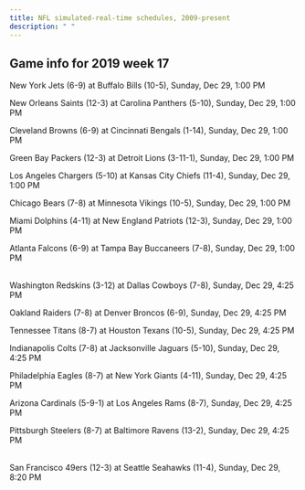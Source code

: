 ```yaml
---
title: NFL simulated-real-time schedules, 2009-present
description: " "
---
```


## Game info for 2019 week 17
New York Jets (6-9) at Buffalo Bills (10-5), Sunday, Dec 29, 1:00 PM

New Orleans Saints (12-3) at Carolina Panthers (5-10), Sunday, Dec 29, 1:00 PM

Cleveland Browns (6-9) at Cincinnati Bengals (1-14), Sunday, Dec 29, 1:00 PM

Green Bay Packers (12-3) at Detroit Lions (3-11-1), Sunday, Dec 29, 1:00 PM

Los Angeles Chargers (5-10) at Kansas City Chiefs (11-4), Sunday, Dec 29, 1:00 PM

Chicago Bears (7-8) at Minnesota Vikings (10-5), Sunday, Dec 29, 1:00 PM

Miami Dolphins (4-11) at New England Patriots (12-3), Sunday, Dec 29, 1:00 PM

Atlanta Falcons (6-9) at Tampa Bay Buccaneers (7-8), Sunday, Dec 29, 1:00 PM

<br/>Washington Redskins (3-12) at Dallas Cowboys (7-8), Sunday, Dec 29, 4:25 PM

Oakland Raiders (7-8) at Denver Broncos (6-9), Sunday, Dec 29, 4:25 PM

Tennessee Titans (8-7) at Houston Texans (10-5), Sunday, Dec 29, 4:25 PM

Indianapolis Colts (7-8) at Jacksonville Jaguars (5-10), Sunday, Dec 29, 4:25 PM

Philadelphia Eagles (8-7) at New York Giants (4-11), Sunday, Dec 29, 4:25 PM

Arizona Cardinals (5-9-1) at Los Angeles Rams (8-7), Sunday, Dec 29, 4:25 PM

Pittsburgh Steelers (8-7) at Baltimore Ravens (13-2), Sunday, Dec 29, 4:25 PM

<br/>San Francisco 49ers (12-3) at Seattle Seahawks (11-4), Sunday, Dec 29, 8:20 PM

